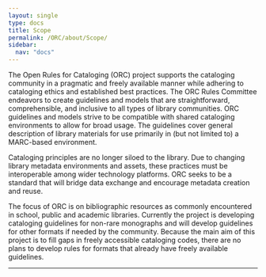 ```yaml
---
layout: single
type: docs
title: Scope
permalink: /ORC/about/Scope/
sidebar:
  nav: "docs"
---
```


The Open Rules for Cataloging (ORC) project supports the cataloging
community in a pragmatic and freely available manner while adhering to
cataloging ethics and established best practices. The ORC Rules Committee
endeavors to create guidelines and models that are straightforward,
comprehensible, and inclusive to all types of library communities. ORC
guidelines and models strive to be compatible with shared cataloging
environments to allow for broad usage. The guidelines cover general
description of library materials for use primarily in (but not limited
to) a MARC-based environment.

Cataloging principles are no longer siloed to the library. Due to
changing library metadata environments and assets, these practices must
be interoperable among wider technology platforms. ORC seeks to be a
standard that will bridge data exchange and encourage metadata creation
and reuse.

The focus of ORC is on bibliographic resources as commonly encountered
in school, public and academic libraries. Currently the project is
developing cataloging guidelines for non-rare monographs and will
develop guidelines for other formats if needed by the community. Because
the main aim of this project is to fill gaps in freely accessible
cataloging codes, there are no plans to develop rules for formats that
already have freely available guidelines.

---
